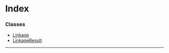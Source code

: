 

# Index

### Classes

* [Linkage](../classes/_codec_linkage_.linkage.md)
* [LinkageResult](../classes/_codec_linkage_.linkageresult.md)

---


